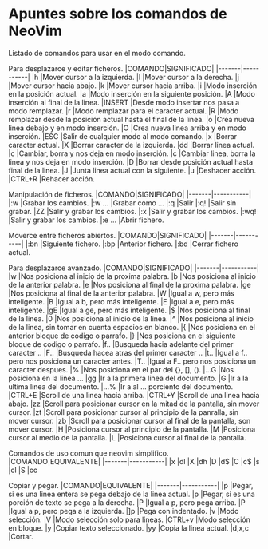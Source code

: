 # Apuntes sobre los comandos de NeoVim
Listado de comandos para usar en el modo comando.

Para desplazarce y editar ficheros.
|COMANDO|SIGNIFICADO|
|-------|-----------|
|h	|Mover cursor a la izquierda.
|l	|Mover cursor a la derecha.
|j	|Mover cursor hacia abajo.
|k	|Mover cursor hacia arriba.
|i	|Modo inserción en la posición actual.
|a	|Modo inserción en la siguiente posición.
|A	|Modo inserción al final de la linea.
|INSERT	|Desde modo insertar nos pasa a modo remplazar.
|r	|Modo remplazar para el caracter actual.
|R	|Modo remplazar desde la posición actual hasta el final de la linea.
|o	|Crea nueva linea debajo y en modo inserción.
|O	|Crea nueva linea arriba y en modo inserción.
|ESC	|Salir de cualquier modo al modo comando.
|x	|Borrar caracter actual.
|X	|Borrar caracter de la izquierda.
|dd	|Borrar linea actual.
|c	|Cambiar, borra y nos deja en modo inserción.
|c	|Cambiar linea, borra la linea y nos deja en modo inserción.
|D	|Borrar desde posición actual hasta final de la linea.
|J	|Junta linea actual con la siguiente.
|u	|Deshacer acción.
|CTRL+R	|Rehacer acción.

Manipulación de ficheros.
|COMANDO|SIGNIFICADO|
|-------|-----------|
|:w	|Grabar los cambios.
|:w ...	|Grabar como ...
|:q	|Salir
|:q!	|Salir sin grabar.
|ZZ	|Salir y grabar los cambios.
|:x	|Salir y grabar los cambios.
|:wq!	|Salir y grabar los cambios.
|:e ...	|Abrir fichero.

Moverce entre ficheros abiertos.
|COMANDO|SIGNIFICADO|
|-------|-----------|
|:bn	|Siguiente fichero.
|:bp	|Anterior fichero.
|:bd	|Cerrar fichero actual.

Para desplazarce avanzado.
|COMANDO|SIGNIFICADO|
|-------|-----------|
|w	|Nos posiciona al inicio de la proxima palabra.
|b	|Nos posiciona al inicio de la anterior palabra.
|e	|Nos posiciona al final de la proxima palabra.
|ge	|Nos posiciona al final de la anterior palabra.
|W	|Igual a w, pero más inteligente.
|B	|Igual a b, pero más inteligente.
|E	|Igual a e, pero más inteligente.
|gE	|Igual a ge, pero más inteligente.
|$	|Nos posiciona al final de la linea.
|0	|Nos posiciona al inicio de la linea.
|^	|Nos posiciona al inicio de la linea, sin tomar en cuenta espacios en blanco.
|{	|Nos posiciona en el anterior bloque de codigo o parrafo.
|}	|Nos posiciona en el siguiente bloque de codigo o parrafo.
|f..	|Busqueda hacia adelante del primer caracter ..
|F..	|Busqueda hacea atras del primer caracter ..
|t..	|Igual a f.. pero nos posiciona un caracter antes.
|T..	|Igual a F.. pero nos posiciona un caracter despues.
|%	|Nos posiciona en el par del {}, [], ().
|...G	|Nos posiciona en la linea ...
|gg	|Ir a la primera linea del documento.
|G	|Ir a la ultima linea del documento.
|...%	|Ir a al ... porciento del documento.
|CTRL+E	|Scroll de una linea hacia arriba.
|CTRL+Y	|Scroll de una linea hacia abajo.
|zz	|Scroll para posicionar cursor en la mitad de la pantalla, sin mover cursor.
|zt	|Scroll para posicionar cursor al principio de la panralla, sin mover cursor.
|zb	|Scroll para posicionar cursor al final de la pantalla, son mover cursor.
|H	|Posiciona cursor al principio de la pantalla.
|M	|Posiciona cursor al medio de la pantalla.
|L	|Posiciona cursor al final de la pantalla.

Comandos de uso comun que neovim simplifico.
|COMANDO|EQUIVALENTE|
|-------|-----------|
|x	|dl
|X	|dh
|D	|d$
|C	|c$
|s	|cl
|S	|cc

Copiar y pegar.
|COMANDO|EQUIVALENTE|
|-------|-----------|
|p	|Pegar, si es una linea entera se pega debajo de la linea actual.
|p	|Pegar, si es una porción de texto se pega a la derecha.
|P	|Igual a p, pero pega arriba.
|P	|Igual a p, pero pega a la izquierda.
|]p	|Pega con indentado.
|v	|Modo selección.
|V	|Modo selección solo para lineas.
|CTRL+v	|Modo selección en bloque.
|y	|Copiar texto seleccionado.
|yy	|Copia la linea actual.
|d,x,c	|Cortar.

